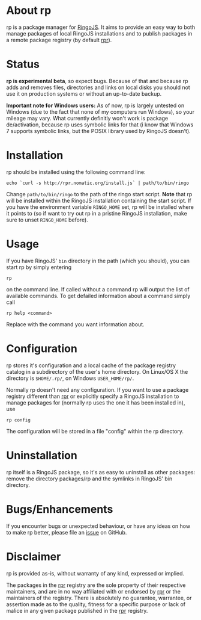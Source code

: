 About rp
========

rp is a package manager for [RingoJS]. It aims to provide an easy way to both manage packages of local RingoJS installations and to publish packages in a remote package registry (by default [rpr]).


Status
======

**rp is experimental beta**, so expect bugs. Because of that and because rp adds and removes files, directories and links on local disks you should not use it on production systems or without an up-to-date backup.

**Important note for Windows users:** As of now, rp is largely untested on Windows (due to the fact that none of my computers run Windows), so your mileage may vary. What currently definitly won't work is package de/activation, because rp uses symbolic links for that (i know that Windows 7 supports symbolic links, but the POSIX library used by RingoJS doesn't).


Installation
============

rp should be installed using the following command line:

    echo `curl -s http://rpr.nomatic.org/install.js` | path/to/bin/ringo

Change `path/to/bin/ringo` to the path of the ringo start script. **Note** that rp will be installed within the RingoJS installation containing the start script. If you have the environment variable `RINGO_HOME` set, rp will be installed where it points to (so if want to try out rp in a pristine RingoJS installation, make sure to unset `RINGO_HOME` before).


Usage
=====

If you have RingoJS' `bin` directory in the path (which you should), you can start rp by simply entering

	rp

on the command line. If called without a command rp will output the list of available commands. To get defailed information about a command simply call

	rp help <command>

Replace <command> with the command you want information about.


Configuration
=============

rp stores it's configuration and a local cache of the package registry catalog in a subdirectory of the user's home directory. On Linux/OS X the directory is `$HOME/.rp/`, on Windows `USER_HOME/rp/`.

Normally rp doesn't need any configuration. If you want to use a package registry different than [rpr] or explicitly specify a RingoJS installation to manage packages for (normally rp uses the one it has been installed in), use

	rp config

The configuration will be stored in a file "config" within the rp directory.


Uninstallation
==============

rp itself is a RingoJS package, so it's as easy to uninstall as other packages: remove
the directory packages/rp and the symlinks in RingoJS' bin directory.


Bugs/Enhancements
=================

If you encounter bugs or unexpected behaviour, or have any ideas on how to make rp better, please file an [issue] on GitHub.


Disclaimer
==========

rp is provided as-is, without warranty of any kind, expressed or implied.

The packages in the [rpr] registry are the sole property of their respective maintainers, and are in no way affiliated with or endorsed by [rpr] or the maintainers of the registry. There is absolutely no guarantee, warrantee, or assertion made as to the quality, fitness for a specific purpose or lack of malice in any given package published in the [rpr] registry.

 [RingoJS]: http://ringojs.org/
 [rpr]: http://rpr.nomatic.org/
 [issue]: https://github.com/grob/rp/issues
